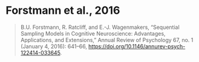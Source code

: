 # Forstmann et al., 2016

> B.U. Forstmann, R. Ratcliff, and E.-J. Wagenmakers, “Sequential Sampling Models in Cognitive Neuroscience: Advantages, Applications, and Extensions,” Annual Review of Psychology 67, no. 1 (January 4, 2016): 641–66, <https://doi.org/10.1146/annurev-psych-122414-033645>.
